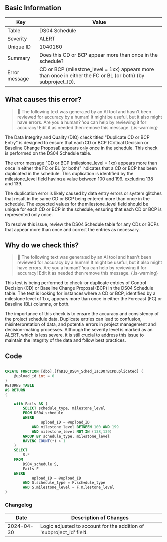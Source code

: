 ## Basic Information

| Key           | Value                                                                                                         |
| ------------- | ------------------------------------------------------------------------------------------------------------- |
| Table         | DS04 Schedule                                                                                                 |
| Severity      | ALERT                                                                                                         |
| Unique ID     | 1040160                                                                                                       |
| Summary       | Does this CD or BCP appear more than once in the schedule?                                                    |
| Error message | CD or BCP (milestone_level = 1xx) appears more than once in either the FC or BL (or both) (by subproject_ID). |

## What causes this error?

> :robot: The following text was generated by an AI tool and hasn't been reviewed for accuracy by a human! It might be useful, but it also might have errors. Are you a human? You can help by reviewing it for accuracy! Edit it as needed then remove this message.
> {.is-warning}

The Data Integrity and Quality (DIQ) check titled "Duplicate CD or BCP Entry" is designed to ensure that each CD or BCP (Critical Decision or Baseline Change Proposal) appears only once in the schedule. This check is performed on the DS04 Schedule table.

The error message "CD or BCP (milestone_level = 1xx) appears more than once in either the FC or BL (or both)" indicates that a CD or BCP has been duplicated in the schedule. This duplication is identified by the milestone_level field having a value between 100 and 199, excluding 138 and 139.

The duplication error is likely caused by data entry errors or system glitches that result in the same CD or BCP being entered more than once in the schedule. The expected values for the milestone_level field should be unique for each CD or BCP in the schedule, ensuring that each CD or BCP is represented only once.

To resolve this issue, review the DS04 Schedule table for any CDs or BCPs that appear more than once and correct the entries as necessary.

## Why do we check this?

> :robot: The following text was generated by an AI tool and hasn't been reviewed for accuracy by a human! It might be useful, but it also might have errors. Are you a human? You can help by reviewing it for accuracy! Edit it as needed then remove this message.
> {.is-warning}

This test is being performed to check for duplicate entries of Control Decision (CD) or Baseline Change Proposal (BCP) in the DS04 Schedule table. The test is looking for instances where a CD or BCP, identified by a milestone level of 1xx, appears more than once in either the Forecast (FC) or Baseline (BL) columns, or both.

The importance of this check is to ensure the accuracy and consistency of the project schedule data. Duplicate entries can lead to confusion, misinterpretation of data, and potential errors in project management and decision-making processes. Although the severity level is marked as an ALERT, which is less severe, it is still crucial to address this issue to maintain the integrity of the data and follow best practices.

## Code

```sql

CREATE FUNCTION [dbo].[fnDIQ_DS04_Sched_IsCDOrBCPDuplicated] (
	@upload_id int = 0
)
RETURNS TABLE
AS RETURN
(

	with Fails AS (
		SELECT schedule_type, milestone_level
		FROM DS04_schedule
		WHERE
				upload_ID = @upload_ID
			AND	milestone_level BETWEEN 100 AND 199
			AND milestone_level NOT IN (138,139)
		GROUP BY schedule_type, milestone_level
		HAVING COUNT(*) > 1
	)
	SELECT
		S.*
	FROM
		DS04_schedule S,
		Fails F
	WHERE
			upload_ID = @upload_ID
		AND S.schedule_type = F.schedule_type
		AND S.milestone_level = F.milestone_level
)
```

### Changelog

| Date       | Description of Changes                                               |
| ---------- | -------------------------------------------------------------------- |
| 2024-04-30 | Logic adjusted to account for the addition of 'subproject_id' field. |
